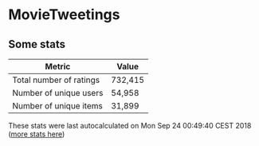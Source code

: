 # MovieTweetings
## Some stats

Metric | Value
--- | ---
Total number of ratings                 | 732,415
Number of unique users                  | 54,958
Number of unique items                  | 31,899
These stats were last autocalculated on Mon Sep 24 00:49:40 CEST 2018  ([more stats here](./stats.md))

